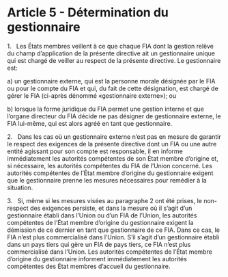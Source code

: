 # Article 5 - Détermination du gestionnaire


1.   Les États membres veillent à ce que chaque FIA dont la gestion relève du champ d’application de la présente directive ait un gestionnaire unique qui est chargé de veiller au respect de la présente directive. Le gestionnaire est:

a) un gestionnaire externe, qui est la personne morale désignée par le FIA ou pour le compte du FIA et qui, du fait de cette désignation, est chargé de gérer le FIA (ci-après dénommé «gestionnaire externe»); ou

b) lorsque la forme juridique du FIA permet une gestion interne et que l’organe directeur du FIA décide ne pas désigner de gestionnaire externe, le FIA lui-même, qui est alors agréé en tant que gestionnaire.

2.   Dans les cas où un gestionnaire externe n’est pas en mesure de garantir le respect des exigences de la présente directive dont un FIA ou une autre entité agissant pour son compte est responsable, il en informe immédiatement les autorités compétentes de son État membre d’origine et, si nécessaire, les autorités compétentes du FIA de l’Union concerné. Les autorités compétentes de l’État membre d’origine du gestionnaire exigent que le gestionnaire prenne les mesures nécessaires pour remédier à la situation.

3.   Si, même si les mesures visées au paragraphe 2 ont été prises, le non-respect des exigences persiste, et dans la mesure où il s’agit d’un gestionnaire établi dans l’Union ou d’un FIA de l’Union, les autorités compétentes de l’État membre d’origine du gestionnaire exigent la démission de ce dernier en tant que gestionnaire de ce FIA. Dans ce cas, le FIA n’est plus commercialisé dans l’Union. S’il s’agit d’un gestionnaire établi dans un pays tiers qui gère un FIA de pays tiers, ce FIA n’est plus commercialisé dans l’Union. Les autorités compétentes de l’État membre d’origine du gestionnaire informent immédiatement les autorités compétentes des État membres d’accueil du gestionnaire.
